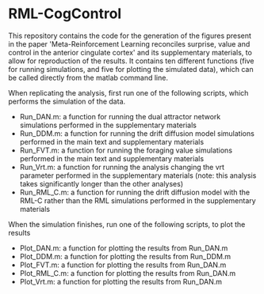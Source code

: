 # RML-CogControl

This repository contains the code for the generation of the figures present in the paper 'Meta-Reinforcement Learning reconciles surprise, value and control in the anterior cingulate cortex' and its supplementary materials, to allow for reproduction of the results. It contains ten different functions (five for running simulations, and five for plotting the simulated data), which can be called directly from the matlab command line.


When replicating the analysis, first run one of the following scripts, which performs the simulation of the data.

- Run_DAN.m: a function for running the dual attractor network simulations performed in the supplementary materials
- Run_DDM.m: a function for running the drift diffusion model simulations performed in the main text and supplementary materials
- Run_FVT.m: a function for running the foraging value simulations performed in the main text and supplementary materials
- Run_Vrt.m: a function for running the analysis changing the vrt parameter performed in the supplementary materials (note: this analysis takes significantly longer than the other analyses)
- Run_RML_C.m: a function for running the drift diffusion model with the RML-C rather than the RML simulations performed in the supplementary materials


When the simulation finishes, run one of the following scripts, to plot the results

- Plot_DAN.m: a function for plotting the results from Run_DAN.m
- Plot_DDM.m: a function for plotting the results from Run_DDM.m
- Plot_FVT.m: a function for plotting the results from Run_DAN.m
- Plot_RML_C.m: a function for plotting the results from Run_DAN.m
- Plot_Vrt.m: a function for plotting the results from Run_DAN.m
